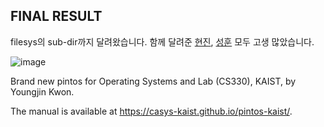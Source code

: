 ## FINAL RESULT

filesys의 sub-dir까지 달려왔습니다. 함께 달려준 [현진](https://github.com/ChoHon), [성훈](https://github.com/jamiehun) 모두 고생 많았습니다.

![image](https://user-images.githubusercontent.com/63194662/208446262-a8539fe3-20eb-4049-8e42-ff94d3c58df7.png)


Brand new pintos for Operating Systems and Lab (CS330), KAIST, by Youngjin Kwon.

The manual is available at https://casys-kaist.github.io/pintos-kaist/.
